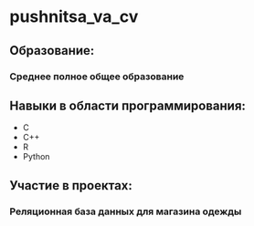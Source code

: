 # pushnitsa_va_cv
## Образование:
### Среднее полное общее образование

## Навыки в области программирования:
- С
- С++
- R
- Python
## Участие в проектах:
### Реляционная база данных для магазина одежды
